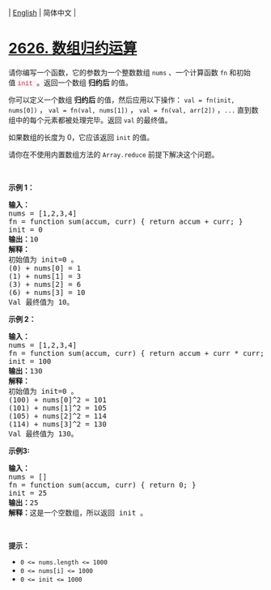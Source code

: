 | [English](README_EN.md) | 简体中文 |

# [2626. 数组归约运算](https://leetcode.cn/problems/array-reduce-transformation)
<p>请你编写一个函数，它的参数为一个整数数组&nbsp;<code>nums</code>&nbsp;、一个计算函数&nbsp;<code>fn</code>&nbsp;和初始值&nbsp;<font color="#c7254e"><font face="Menlo, Monaco, Consolas, Courier New, monospace"><span style="font-size:12.6px"><span style="background-color:#f9f2f4">init&nbsp;</span></span></font></font>。返回一个数组&nbsp;<strong>归约后 </strong>的值。</p>

<p>你可以定义一个数组&nbsp;<strong>归约后 </strong>的值，然后应用以下操作： <code>val = fn(init, nums[0])</code>&nbsp;， <code>val = fn(val, nums[1])</code>&nbsp;， <code>val = fn(val, arr[2])</code>&nbsp;，<code>...</code>&nbsp;直到数组中的每个元素都被处理完毕。返回 <code>val</code> 的最终值。</p>

<p>如果数组的长度为 0，它应该返回 <code>init</code>&nbsp;的值。</p>

<p>请你在不使用内置数组方法的&nbsp;<code>Array.reduce</code>&nbsp;前提下解决这个问题。</p>

<p>&nbsp;</p>

<p><strong class="example">示例 1：</strong></p>

<pre>
<strong>输入：</strong>
nums = [1,2,3,4]
fn = function sum(accum, curr) { return accum + curr; }
init = 0
<strong>输出：</strong>10
<strong>解释：</strong>
初始值为 init=0 。
(0) + nums[0] = 1
(1) + nums[1] = 3
(3) + nums[2] = 6
(6) + nums[3] = 10
Val 最终值为 10。
</pre>

<p><strong class="example">示例 2：</strong></p>

<pre>
<strong>输入：</strong> 
nums = [1,2,3,4]
fn = function sum(accum, curr) { return accum + curr * curr; }
init = 100
<strong>输出：</strong>130
<strong>解释：</strong>
初始值为 init=0 。
(100) + nums[0]^2 = 101
(101) + nums[1]^2 = 105
(105) + nums[2]^2 = 114
(114) + nums[3]^2 = 130
Val 最终值为 130。
</pre>

<p><strong class="example">示例3:</strong></p>

<pre>
<strong>输入：</strong> 
nums = []
fn = function sum(accum, curr) { return 0; }
init = 25
<strong>输出：</strong>25
<b>解释：</b>这是一个空数组，所以返回 init 。
</pre>

<p>&nbsp;</p>

<p><strong>提示：</strong></p>

<ul>
	<li><code>0 &lt;= nums.length &lt;= 1000</code></li>
	<li><code>0 &lt;= nums[i] &lt;= 1000</code></li>
	<li><code>0 &lt;= init &lt;= 1000</code></li>
</ul>
